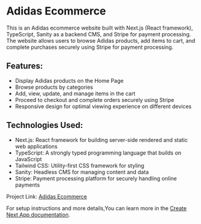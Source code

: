 # Adidas Ecommerce

This is an Adidas ecommerce website built with Next.js (React framework), TypeScript, Sanity as a backend CMS, and Stripe for payment processing. The website allows users to browse Adidas products, add items to cart, and complete purchases securely using Stripe for payment processing.

## Features:
- Display Adidas products on the Home Page
- Browse products by categories
- Add, view, update, and manage items in the cart
- Proceed to checkout and complete orders securely using Stripe
- Responsive design for optimal viewing experience on different devices

## Technologies Used:
- Next.js: React framework for building server-side rendered and static web applications
- TypeScript: A strongly typed programming language that builds on JavaScript
- Tailwind CSS: Utility-first CSS framework for styling
- Sanity: Headless CMS for managing content and data
- Stripe: Payment processing platform for securely handling online payments


Project Link: [Adidas Ecommerce](https://apple-srore.netlify.app)

For setup instructions and more details,You can learn more in the [Create Next App documentation](https://nextjs.org/docs/pages/api-reference/create-next-app).
